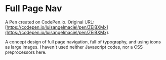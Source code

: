 # Full Page Nav

A Pen created on CodePen.io. Original URL: [https://codepen.io/luisangelmaciel/pen/ZEjBXMx](https://codepen.io/luisangelmaciel/pen/ZEjBXMx).

A concept design of full page navigation, full of typography, and using icons as large images. I haven't used neither Javascript codes, nor a CSS preprocessors here.